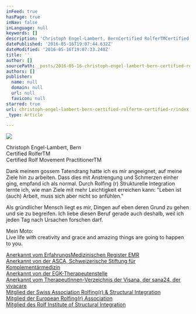 ```yaml
---
inFeed: true
hasPage: true
inNav: false
inLanguage: null
keywords: []
description: 'Christoph Engel-Lambert, BernCertified RolferTMCertified Rolf Movement PractitionerTM'
datePublished: '2016-05-16T19:07:44.632Z'
dateModified: '2016-05-16T19:07:33.240Z'
title: ''
author: []
sourcePath: _posts/2016-05-16-christoph-engel-lambert-bern-certified-rolfertm-certified-r.md
authors: []
publisher:
  name: null
  domain: null
  url: null
  favicon: null
starred: true
url: christoph-engel-lambert-bern-certified-rolfertm-certified-r/index.html
_type: Article

---
```

![](https://the-grid-user-content.s3-us-west-2.amazonaws.com/4bf2c60b-8f29-4e6a-853a-f5b18ef91500.jpg)

Christoph Engel-Lambert, Bern  
Certified RolferTM  
Certified Rolf Movement PractitionerTM

Dank meinem gossem Tatendrang hatte ich es mir angeeignet, auf meine Ziele hin zu arbeiten. Dass dies mit Anstrengung und Schmerzen einher ging, empfand ich als normal. Durch Rolfing (r) Strukturelle Integration lernte ich, wie man Ziele mit mehr Leichtigkeit erreichen kann: "Leben ist (auch) Arbeit, muss sich aber nicht so anfühlen."

Als gründlicher Mensch liegt es mir, Dingen auf eben deren Grund zu gehen und sie zu begreifen. Ich liebe diesen Beruf gerade auch deshalb, weil ich jeden Tag nach Ursachen forschen darf.

Mein Moto:  
Live life with creativity and grace and amazing things are going to happen to you.

[Anerkannt vom ErfahrungsMedizinischen Register EMR][0]  
[Anerkannt von der ASCA, Schweizerische Stiftung für Komplementärmedizin][1]  
[Anerkannt von der EGK-Therapeutenstelle][2]  
[Anerkannt vom TherapeutInnen-Verzeichnis der Visana, der sana24, der vivacare][3]  
[Mitglied der Swiss Association Rolfing(r) & Structural Integration][4]  
[Mitglied der European Rolfing(r) Association][5]  
[Mitglied des Rolf Institute of Structural Integration][6]

[0]: http://www.emindex.ch/hp/home.las?s=christoph.engel
[1]: http://www.asca.ch/Partners.aspx
[2]: http://www.therapeutenstelle.ch/service/therapeutenstelle-2/klientpatient/
[3]: mailto:christine.buergin@visana.ch
[4]: http://www.rolfing.ch/CFDOCS/cmsout/admin/index.cfm?GroupID=184&MandID=1&meID=42&Lang=1&TemplateName=content&SearchDone=1&OBy=saveName&OAs=ASC&userID=76&adresscat=1&subadresscat=6
[5]: http://www.rolfing.org/index.php?id=117&L=2
[6]: http://www.rolf.org/find/profile/3186